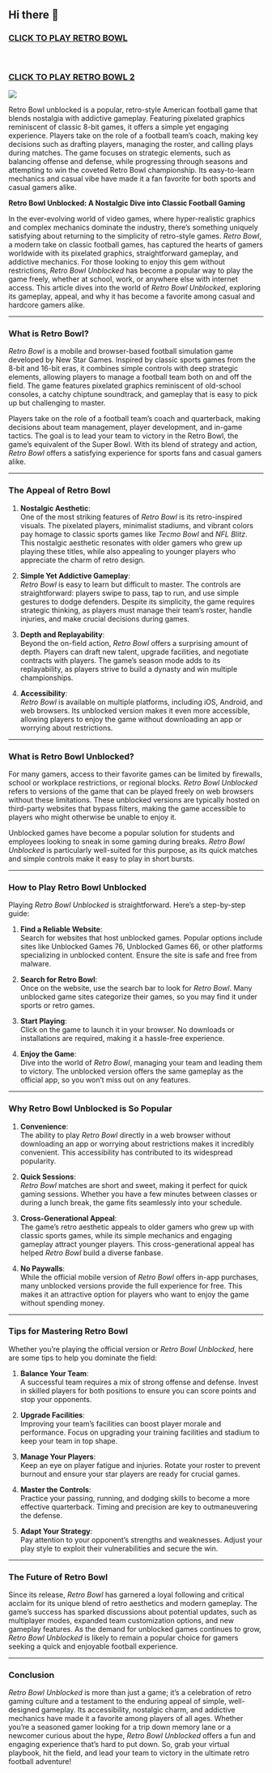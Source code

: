 ## Hi there 👋



<h3>
<a href="https://1lesson.guru">CLICK TO PLAY RETRO BOWL</a>
</br></br></br>

<a href="https://retrobowl-2.pages.dev">CLICK TO PLAY RETRO BOWL 2</A>

  
</h3>
<a href="https://retrobowl-2.pages.dev"><img src="https://clearcache.store/games.png"></a>

Retro Bowl unblocked is a popular, retro-style American football game that blends nostalgia with addictive gameplay. Featuring pixelated graphics reminiscent of classic 8-bit games, it offers a simple yet engaging experience. Players take on the role of a football team’s coach, making key decisions such as drafting players, managing the roster, and calling plays during matches. The game focuses on strategic elements, such as balancing offense and defense, while progressing through seasons and attempting to win the coveted Retro Bowl championship. Its easy-to-learn mechanics and casual vibe have made it a fan favorite for both sports and casual gamers alike.



**Retro Bowl Unblocked: A Nostalgic Dive into Classic Football Gaming**

In the ever-evolving world of video games, where hyper-realistic graphics and complex mechanics dominate the industry, there’s something uniquely satisfying about returning to the simplicity of retro-style games. *Retro Bowl*, a modern take on classic football games, has captured the hearts of gamers worldwide with its pixelated graphics, straightforward gameplay, and addictive mechanics. For those looking to enjoy this gem without restrictions, *Retro Bowl Unblocked* has become a popular way to play the game freely, whether at school, work, or anywhere else with internet access. This article dives into the world of *Retro Bowl Unblocked*, exploring its gameplay, appeal, and why it has become a favorite among casual and hardcore gamers alike.

---

### What is Retro Bowl?

*Retro Bowl* is a mobile and browser-based football simulation game developed by New Star Games. Inspired by classic sports games from the 8-bit and 16-bit eras, it combines simple controls with deep strategic elements, allowing players to manage a football team both on and off the field. The game features pixelated graphics reminiscent of old-school consoles, a catchy chiptune soundtrack, and gameplay that is easy to pick up but challenging to master.

Players take on the role of a football team’s coach and quarterback, making decisions about team management, player development, and in-game tactics. The goal is to lead your team to victory in the Retro Bowl, the game’s equivalent of the Super Bowl. With its blend of strategy and action, *Retro Bowl* offers a satisfying experience for sports fans and casual gamers alike.

---

### The Appeal of Retro Bowl

1. **Nostalgic Aesthetic**:  
   One of the most striking features of *Retro Bowl* is its retro-inspired visuals. The pixelated players, minimalist stadiums, and vibrant colors pay homage to classic sports games like *Tecmo Bowl* and *NFL Blitz*. This nostalgic aesthetic resonates with older gamers who grew up playing these titles, while also appealing to younger players who appreciate the charm of retro design.

2. **Simple Yet Addictive Gameplay**:  
   *Retro Bowl* is easy to learn but difficult to master. The controls are straightforward: players swipe to pass, tap to run, and use simple gestures to dodge defenders. Despite its simplicity, the game requires strategic thinking, as players must manage their team’s roster, handle injuries, and make crucial decisions during games.

3. **Depth and Replayability**:  
   Beyond the on-field action, *Retro Bowl* offers a surprising amount of depth. Players can draft new talent, upgrade facilities, and negotiate contracts with players. The game’s season mode adds to its replayability, as players strive to build a dynasty and win multiple championships.

4. **Accessibility**:  
   *Retro Bowl* is available on multiple platforms, including iOS, Android, and web browsers. Its unblocked version makes it even more accessible, allowing players to enjoy the game without downloading an app or worrying about restrictions.

---

### What is Retro Bowl Unblocked?

For many gamers, access to their favorite games can be limited by firewalls, school or workplace restrictions, or regional blocks. *Retro Bowl Unblocked* refers to versions of the game that can be played freely on web browsers without these limitations. These unblocked versions are typically hosted on third-party websites that bypass filters, making the game accessible to players who might otherwise be unable to enjoy it.

Unblocked games have become a popular solution for students and employees looking to sneak in some gaming during breaks. *Retro Bowl Unblocked* is particularly well-suited for this purpose, as its quick matches and simple controls make it easy to play in short bursts.

---

### How to Play Retro Bowl Unblocked

Playing *Retro Bowl Unblocked* is straightforward. Here’s a step-by-step guide:

1. **Find a Reliable Website**:  
   Search for websites that host unblocked games. Popular options include sites like Unblocked Games 76, Unblocked Games 66, or other platforms specializing in unblocked content. Ensure the site is safe and free from malware.

2. **Search for Retro Bowl**:  
   Once on the website, use the search bar to look for *Retro Bowl*. Many unblocked game sites categorize their games, so you may find it under sports or retro games.

3. **Start Playing**:  
   Click on the game to launch it in your browser. No downloads or installations are required, making it a hassle-free experience.

4. **Enjoy the Game**:  
   Dive into the world of *Retro Bowl*, managing your team and leading them to victory. The unblocked version offers the same gameplay as the official app, so you won’t miss out on any features.

---

### Why Retro Bowl Unblocked is So Popular

1. **Convenience**:  
   The ability to play *Retro Bowl* directly in a web browser without downloading an app or worrying about restrictions makes it incredibly convenient. This accessibility has contributed to its widespread popularity.

2. **Quick Sessions**:  
   *Retro Bowl* matches are short and sweet, making it perfect for quick gaming sessions. Whether you have a few minutes between classes or during a lunch break, the game fits seamlessly into your schedule.

3. **Cross-Generational Appeal**:  
   The game’s retro aesthetic appeals to older gamers who grew up with classic sports games, while its simple mechanics and engaging gameplay attract younger players. This cross-generational appeal has helped *Retro Bowl* build a diverse fanbase.

4. **No Paywalls**:  
   While the official mobile version of *Retro Bowl* offers in-app purchases, many unblocked versions provide the full experience for free. This makes it an attractive option for players who want to enjoy the game without spending money.

---

### Tips for Mastering Retro Bowl

Whether you’re playing the official version or *Retro Bowl Unblocked*, here are some tips to help you dominate the field:

1. **Balance Your Team**:  
   A successful team requires a mix of strong offense and defense. Invest in skilled players for both positions to ensure you can score points and stop your opponents.

2. **Upgrade Facilities**:  
   Improving your team’s facilities can boost player morale and performance. Focus on upgrading your training facilities and stadium to keep your team in top shape.

3. **Manage Your Players**:  
   Keep an eye on player fatigue and injuries. Rotate your roster to prevent burnout and ensure your star players are ready for crucial games.

4. **Master the Controls**:  
   Practice your passing, running, and dodging skills to become a more effective quarterback. Timing and precision are key to outmaneuvering the defense.

5. **Adapt Your Strategy**:  
   Pay attention to your opponent’s strengths and weaknesses. Adjust your play style to exploit their vulnerabilities and secure the win.

---

### The Future of Retro Bowl

Since its release, *Retro Bowl* has garnered a loyal following and critical acclaim for its unique blend of retro aesthetics and modern gameplay. The game’s success has sparked discussions about potential updates, such as multiplayer modes, expanded team customization options, and new gameplay features. As the demand for unblocked games continues to grow, *Retro Bowl Unblocked* is likely to remain a popular choice for gamers seeking a quick and enjoyable football experience.

---

### Conclusion

*Retro Bowl Unblocked* is more than just a game; it’s a celebration of retro gaming culture and a testament to the enduring appeal of simple, well-designed gameplay. Its accessibility, nostalgic charm, and addictive mechanics have made it a favorite among players of all ages. Whether you’re a seasoned gamer looking for a trip down memory lane or a newcomer curious about the hype, *Retro Bowl Unblocked* offers a fun and engaging experience that’s hard to put down. So, grab your virtual playbook, hit the field, and lead your team to victory in the ultimate retro football adventure!





